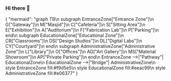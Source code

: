 ### Hi there 👋

<!--
**Muhiyadin1/Muhiyadin1** is a ✨ _special_ ✨ repository because its `README.md` (this file) appears on your GitHub profile.

Here are some ideas to get you started:

- 🔭 I’m currently working on ...
- 🌱 I’m currently learning ...
- 👯 I’m looking to collaborate on ...
- 🤔 I’m looking for help with ...
- 💬 Ask me about ...
- 📫 How to reach me: ...
- 😄 Pronouns: ...
- ⚡ Fun fact: ...
-->
{
  "mermaid": "graph TB\n  subgraph EntranceZone[\"Entrance Zone\"]\n  G[\"Gateway\"]\n  M[\"Masjid\"]\n  C[\"Cafeteria\"]\n  S[\"Sitting Area\"]\n  E[\"Exhibition\"]\n  A[\"Auditorium\"]\n  F[\"Fabrication Lab\"]\n  P[\"Parking\"]\n  end\n  subgraph EducationalZone[\"Educational Zone\"]\n  CR[\"Classrooms\"]\n  DS[\"Design Studios\"]\n  DL[\"Digital Labs\"]\n  CY[\"Courtyard\"]\n  end\n  subgraph AdministrativeZone[\"Administrative Zone\"]\n  L[\"Library\"]\n  O[\"Offices\"]\n  AG[\"Art Gallery\"]\n  MS[\"Material Showroom\"]\n  AP[\"Private Parking\"]\n  end\n  EntranceZone -->|\"Pathway\"| EducationalZone\n  EducationalZone -->|\"Bridge\"| AdministrativeZone\n  style EntranceZone fill:#f9d5e5\n  style EducationalZone fill:#eeac99\n  style AdministrativeZone fill:#e06377"
}
